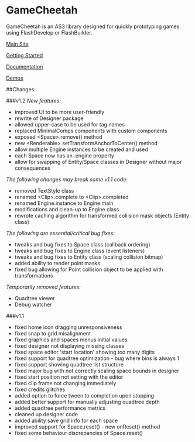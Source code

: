 # GameCheetah
GameCheetah is an AS3 library designed for quickly prototyping games using FlashDevelop or FlashBuilder.

[Main Site](http://www.gamecheetah.net)

[Getting Started](http://gamecheetah.readthedocs.org)

[Documentation](http://www.gamecheetah.net/docs/v1.1)

[Demos](http://www.gamecheetah.net/demos)


##Changes:
	
###v1.2
*New features:*
- improved UI to be more user-friendly
- rewrite of Designer package
- allowed upper-case to be used for tag names
- replaced MinimalComps components with custom components
- exposed &lt;Space&gt;.remove() method
- new &lt;Renderable&gt;.setTransformAnchorToCenter() method
- allow multiple Engine instances to be created and used
- each Space now has an .engine property
- allow for swapping of Entity/Space classes in Designer without major consequences

*The following changes may break some v1.1 code:*
- removed TextStyle class
- renamed &lt;Clip&gt;.complete to &lt;Clip&gt;.completed
- renamed Engine.instance to Engine.main
- modifications and clean-up to Engine class
- rewrote caching algorithm for transformed collision mask objects (Entity class)

*The following are essential/critical bug fixes:*
- tweaks and bug fixes to Space class (callback ordering)
- tweaks and bug fixes to Engine class (event listeners)
- tweaks and bug fixes to Entity class (scaling collision bitmap)
- added ability to render point masks
- fixed bug allowing for Point collision object to be applied with transformations

*Temporarily removed features:*
- Quadtree viewer
- Debug watcher

###v1.1
- fixed home icon dragging unresponsiveness
- fixed snap to grid misalignment
- fixed graphics and spaces menus initial values
- fixed designer not displaying missing classes
- fixed space editor 'start location' showing too many digits
- fixed support for quadtree optimization - bug where bins is always 1
- fixed support showing quadtree list structure
- fixed major bug with not correctly scaling space bounds in designer
- fixed start position not setting with the editor
- fixed clip frame not changing immediately
- fixed credits glitches
- added option to force tween to completion upon stopping
- added better support for manually adjusting quadtree depth
- added quadtree performance metrics
- cleaned up designer code
- added ability save grid info for each space
- improved support for Space.reset() - new onReset() method
- fixed some behaviour discrepancies of Space.reset()
